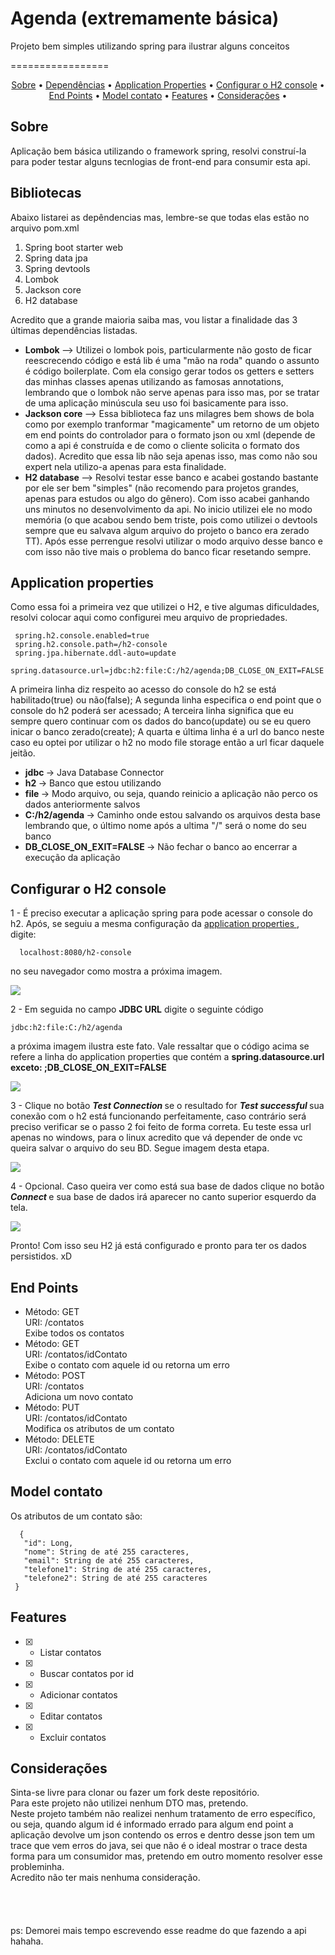 <h1> Agenda (extremamente básica) </h1>

<p> Projeto bem simples utilizando spring para ilustrar alguns conceitos </p>

=================

<p align="center">
 <a href="#sobre">Sobre</a> •
 <a href="#libs">Dependências</a> •
 <a href="#app">Application Properties</a> • 
 <a href="#h2config">Configurar o H2 console</a> • 
 <a href="#end">End Points</a> • 
  <a href="#model">Model contato</a> • 
 <a href="#features">Features</a> • 
 <a href="#consid">Considerações</a> • 
</p>

<a id="sobre"> </a>
## Sobre

<p> Aplicação bem básica utilizando o framework spring, resolvi construí-la para poder testar alguns tecnlogias de front-end para consumir esta api. </p>

<a id="libs"> </a>
## Bibliotecas

<p> 
  Abaixo listarei as depêndencias mas, lembre-se que todas elas estão no arquivo pom.xml
  <ol>
    <li> Spring boot starter web </li>
    <li> Spring data jpa </li>
    <li> Spring devtools </li>
    <li> Lombok </li>
    <li> Jackson core </li>
    <li> H2 database </li>
  </ol>
  Acredito que a grande maioria saiba mas, vou listar a finalidade das 3 últimas dependências listadas.
  <ul>
    <li>
      <b> Lombok </b> --> Utilizei o lombok pois, particularmente não gosto de ficar reescrecendo código e está lib é uma "mão na roda" quando o assunto
      é código boilerplate. Com ela consigo gerar todos os getters e setters das minhas classes apenas utilizando as famosas annotations, 
      lembrando que o lombok não serve apenas para isso mas, por se tratar de uma aplicação minúscula seu uso foi basicamente para isso.
    </li>
    <li> 
      <b> Jackson core </b> --> Essa biblioteca faz uns milagres bem shows de bola como por exemplo tranformar "magicamente" um retorno de um objeto
      em end points do controlador para o formato json ou xml (depende de como a api é construída e de como o cliente solicita o formato dos dados). 
      Acredito que essa lib não seja apenas isso, mas como não sou expert nela utilizo-a apenas para esta finalidade.
    </li>
    <li>
      <b> H2 database </b> --> Resolvi testar esse banco e acabei gostando bastante por ele ser bem "simples" (não recomendo para projetos grandes, apenas para estudos 
      ou algo do gênero). Com isso acabei ganhando uns minutos no desenvolvimento da api. No inicio utilizei ele no modo memória (o que acabou sendo bem triste, pois
      como utilizei o devtools sempre que eu salvava algum arquivo do projeto o banco era zerado TT). Após esse perrengue resolvi utilizar o modo arquivo desse banco
      e com isso não tive mais o problema do banco ficar resetando sempre.
    </li>
  </ul>
</p>

<a id="app"> </a>
## Application properties

<p>
  Como essa foi a primeira vez que utilizei o H2, e tive algumas dificuldades, resolvi colocar aqui como configurei meu arquivo de propriedades.
  
   ```
    spring.h2.console.enabled=true
    spring.h2.console.path=/h2-console
    spring.jpa.hibernate.ddl-auto=update
    spring.datasource.url=jdbc:h2:file:C:/h2/agenda;DB_CLOSE_ON_EXIT=FALSE	
  ```
  
  A primeira linha diz respeito ao acesso do console do h2 se está habilitado(true) ou não(false);
  A segunda linha especifica o end point que o console do h2 poderá ser acessado;
  A terceira linha significa que eu sempre quero continuar com os dados do banco(update) ou se eu quero inicar o banco zerado(create);
  A quarta e última linha é a url do banco neste caso eu optei por utilizar o h2 no modo file storage então a url ficar daquele jeitão.
  <ul>
    <li> <b> jdbc </b> -> Java Database Connector </li>
    <li> <b> h2 </b> -> Banco que estou utilizando </li>
    <li> <b> file </b> -> Modo arquivo, ou seja, quando reinicio a aplicação não perco os dados anteriormente salvos </li>
    <li> <b> C:/h2/agenda </b> -> Caminho onde estou salvando os arquivos desta base lembrando que, o último nome após a ultima "/" será o nome do seu banco </li>
    <li> <b> DB_CLOSE_ON_EXIT=FALSE </b> -> Não fechar o banco ao encerrar a execução da aplicação </li>
  </ul>
</p>

<a id="h2config"> </a>
## Configurar o H2 console

  <p> 
    1 - É preciso executar a aplicação spring para pode acessar o console do h2.
        Após, se seguiu a mesma configuração da <a href="#app"> application properties 		</a>, 
        digite:
  </p>
  
 ```
   localhost:8080/h2-console
  ```
 no seu navegador como mostra a próxima imagem.

![](https://github.com/victor-souza-vieira/agenda-spring/blob/master/images/1.PNG)

<p>
 2 - Em seguida no campo <b> JDBC URL</b> digite o seguinte código
</p>

```
jdbc:h2:file:C:/h2/agenda
```
a próxima imagem ilustra este fato. Vale ressaltar que o código acima se refere
a linha do application properties que contém a <b> spring.datasource.url  exceto: ;DB_CLOSE_ON_EXIT=FALSE </b> 

![](https://github.com/victor-souza-vieira/agenda-spring/blob/master/images/2.PNG)

<p> 
 3 - Clique no botão <i> <b> Test Connection </b> </i> se o resultado for <i> <b> Test successful </b> </i>
 sua conexão com o h2 está funcionando perfeitamente, caso contrário será preciso verificar se o passo 2 foi feito
 de forma correta. Eu teste essa url apenas no windows, para o linux acredito que vá depender de onde vc queira salvar o 
 arquivo do seu BD. Segue imagem desta etapa.
</p>

![](https://github.com/victor-souza-vieira/agenda-spring/blob/master/images/3.PNG)

<p> 
 4 - Opcional. Caso queira ver como está sua base de dados clique no botão <i> <b> Connect </b> </i>
 e sua base de dados irá aparecer no canto superior esquerdo da tela.
</p>

![](https://github.com/victor-souza-vieira/agenda-spring/blob/master/images/4.PNG)

Pronto! Com isso seu H2 já está configurado e pronto para ter os dados persistidos. xD

<a id="end"> </a>
## End Points

<p> 
 <ul>
  <li> Método: GET <br> URI: /contatos <br> Exibe todos os contatos </li>
  <li> Método: GET <br> URI: /contatos/idContato <br> Exibe o contato com aquele id ou retorna um erro </li>
  <li> Método: POST <br> URI: /contatos <br> Adiciona um novo contato </li>
  <li> Método: PUT <br> URI: /contatos/idContato <br> Modifica os atributos de um contato </li>
  <li> Método: DELETE <br> URI: /contatos/idContato <br> Exclui o contato com aquele id ou retorna um erro </li>
  </ul>
 </p> 
 
<a id="model"> </a>
## Model contato

 <p>
  Os atributos de um contato são:
  
 ```
   {
    "id": Long,
    "nome": String de até 255 caracteres,
    "email": String de até 255 caracteres,
    "telefone1": String de até 255 caracteres,
    "telefone2": String de até 255 caracteres
  }
 ```
</p>


<a id="features"> </a>
## Features

<p>

  - [X] - Listar contatos
  - [X] - Buscar contatos por id
  - [X] - Adicionar contatos
  - [X] - Editar contatos
  - [X] - Excluir contatos
  
</p>

<a id="consid"> </a>
## Considerações

<p> 
 Sinta-se livre para clonar ou fazer um fork deste repositório. <br>
 Para este projeto não utilizei nenhum DTO mas, pretendo. <br>
 Neste projeto também não realizei nenhum tratamento de erro específico, ou seja,
 quando algum id é informado errado para algum end point a aplicação devolve
 um json contendo os erros e dentro desse json tem um trace que vem erros do java, sei que não é o ideal
 mostrar o trace desta forma para um consumidor mas, pretendo em outro momento resolver esse probleminha. <br>
 Acredito não ter mais nenhuma consideração. <br> <br> <br> <br> <br>
 ps: Demorei mais tempo escrevendo esse readme do que fazendo a api hahaha.
 
</p>


 
  
 
